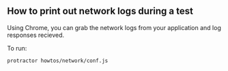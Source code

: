 How to print out network logs during a test
------------------------------------------------

Using Chrome, you can grab the network logs from your application and
log responses recieved.

To run:

`protractor howtos/network/conf.js`
